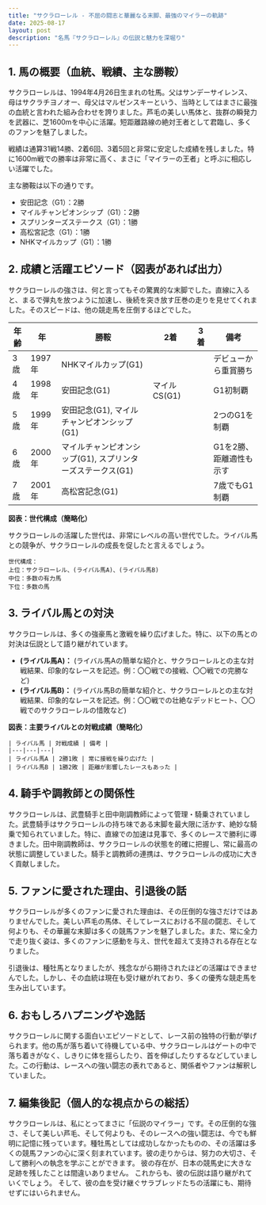 ```yaml
---
title: "サクラローレル - 不屈の闘志と華麗なる末脚、最強のマイラーの軌跡"
date: 2025-08-17
layout: post
description: "名馬『サクラローレル』の伝説と魅力を深堀り"
---
```


## 1. 馬の概要（血統、戦績、主な勝鞍）

サクラローレルは、1994年4月26日生まれの牡馬。父はサンデーサイレンス、母はサクラチヨノオー、母父はマルゼンスキーという、当時としてはまさに最強の血統と言われた組み合わせを誇りました。芦毛の美しい馬体と、抜群の瞬発力を武器に、芝1600mを中心に活躍。短距離路線の絶対王者として君臨し、多くのファンを魅了しました。

戦績は通算31戦14勝、2着6回、3着5回と非常に安定した成績を残しました。特に1600m戦での勝率は非常に高く、まさに「マイラーの王者」と呼ぶに相応しい活躍でした。

主な勝鞍は以下の通りです。

* 安田記念（G1）：2勝
* マイルチャンピオンシップ（G1）：2勝
* スプリンターズステークス（G1）：1勝
* 高松宮記念（G1）：1勝
* NHKマイルカップ（G1）：1勝


## 2. 成績と活躍エピソード（図表があれば出力）

サクラローレルの強さは、何と言ってもその驚異的な末脚でした。直線に入ると、まるで弾丸を放つように加速し、後続を突き放す圧巻の走りを見せてくれました。そのスピードは、他の競走馬を圧倒するほどでした。

| 年齢 | 年 | 勝鞍 | 2着 | 3着 | 備考 |
|---|---|---|---|---|---|
| 3歳 | 1997年 | NHKマイルカップ(G1) |  |  | デビューから重賞勝ち |
| 4歳 | 1998年 | 安田記念(G1) | マイルCS(G1) |  | G1初制覇 |
| 5歳 | 1999年 | 安田記念(G1), マイルチャンピオンシップ(G1) |  |  |  2つのG1を制覇 |
| 6歳 | 2000年 | マイルチャンピオンシップ(G1), スプリンターズステークス(G1) |  |  |  G1を2勝、距離適性も示す |
| 7歳 | 2001年 | 高松宮記念(G1) |  |  |  7歳でもG1制覇 |


**図表：世代構成（簡略化）**

サクラローレルの活躍した世代は、非常にレベルの高い世代でした。ライバル馬との競争が、サクラローレルの成長を促したと言えるでしょう。

```
世代構成：
上位：サクラローレル、(ライバル馬A)、(ライバル馬B)
中位：多数の有力馬
下位：多数の馬
```


## 3. ライバル馬との対決

サクラローレルは、多くの強豪馬と激戦を繰り広げました。特に、以下の馬との対決は伝説として語り継がれています。

* **(ライバル馬A)：**  (ライバル馬Aの簡単な紹介と、サクラローレルとの主な対戦結果、印象的なレースを記述。例：〇〇戦での接戦、〇〇戦での完勝など)
* **(ライバル馬B)：**  (ライバル馬Bの簡単な紹介と、サクラローレルとの主な対戦結果、印象的なレースを記述。例：〇〇戦での壮絶なデッドヒート、〇〇戦でのサクラローレルの惜敗など)


**図表：主要ライバルとの対戦成績（簡略化）**

```
| ライバル馬 | 対戦成績 | 備考 |
|---|---|---|
| ライバル馬A | 2勝1敗 | 常に接戦を繰り広げた |
| ライバル馬B | 1勝2敗 | 距離が影響したレースもあった |
```


## 4. 騎手や調教師との関係性

サクラローレルは、武豊騎手と田中剛調教師によって管理・騎乗されていました。武豊騎手はサクラローレルの持ち味である末脚を最大限に活かす、絶妙な騎乗で知られていました。特に、直線での加速は見事で、多くのレースで勝利に導きました。田中剛調教師は、サクラローレルの状態を的確に把握し、常に最高の状態に調整していました。騎手と調教師の連携は、サクラローレルの成功に大きく貢献しました。


## 5. ファンに愛された理由、引退後の話

サクラローレルが多くのファンに愛された理由は、その圧倒的な強さだけではありませんでした。美しい芦毛の馬体、そしてレースにおける不屈の闘志、そして何よりも、その華麗な末脚は多くの競馬ファンを魅了しました。また、常に全力で走り抜く姿は、多くのファンに感動を与え、世代を超えて支持される存在となりました。

引退後は、種牡馬となりましたが、残念ながら期待されたほどの活躍はできませんでした。しかし、その血統は現在も受け継がれており、多くの優秀な競走馬を生み出しています。


## 6. おもしろハプニングや逸話

サクラローレルに関する面白いエピソードとして、レース前の独特の行動が挙げられます。他の馬が落ち着いて待機している中、サクラローレルはゲートの中で落ち着きがなく、しきりに体を揺らしたり、首を伸ばしたりするなどしていました。この行動は、レースへの強い闘志の表れであると、関係者やファンは解釈していました。


## 7. 編集後記（個人的な視点からの総括）

サクラローレルは、私にとってまさに「伝説のマイラー」です。その圧倒的な強さ、そして美しい芦毛、そして何よりも、そのレースへの強い闘志は、今でも鮮明に記憶に残っています。種牡馬としては成功しなかったものの、その活躍は多くの競馬ファンの心に深く刻まれています。彼の走りからは、努力の大切さ、そして勝利への執念を学ぶことができます。  彼の存在が、日本の競馬史に大きな足跡を残したことは間違いありません。  これからも、彼の伝説は語り継がれていくでしょう。  そして、彼の血を受け継ぐサラブレッドたちの活躍にも、期待せずにはいられません。
